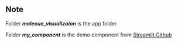 ## Note

Folder **_molecue_visualizaion_** is the app folder

Folder **_my_component_** is the demo component from [Streamlit Github](https://github.com/streamlit/component-template)